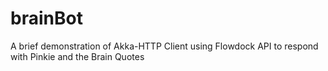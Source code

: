 # brainBot
A brief demonstration of Akka-HTTP Client using Flowdock API to respond with Pinkie and the Brain Quotes

